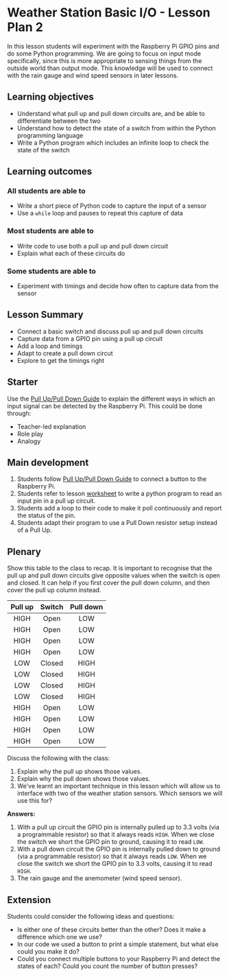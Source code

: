 # Weather Station Basic I/O - Lesson Plan 2

In this lesson students will experiment with the Raspberry Pi GPIO pins and do some Python programming. We are going to focus on input mode specifically, since this is more appropriate to sensing things from the outside world than output mode. This knowledge will be used to connect with the rain gauge and wind speed sensors in later lessons.

## Learning objectives

- Understand what pull up and pull down circuits are, and be able to differentiate between the two
- Understand how to detect the state of a switch from within the Python programming language
- Write a Python program which includes an infinite loop to check the state of the switch

## Learning outcomes

### All students are able to

- Write a short piece of Python code to capture the input of a sensor
- Use a `while` loop and pauses to repeat this capture of data

### Most students are able to

- Write code to use both a pull up and pull down circuit
- Explain what each of these circuits do

### Some students are able to

- Experiment with timings and decide how often to capture data from the sensor

## Lesson Summary

- Connect a basic switch and discuss pull up and pull down circuits
- Capture data from a GPIO pin using a pull up circuit
- Add a loop and timings
- Adapt to create a pull down circut
- Explore to get the timings right

## Starter

Use the [Pull Up/Pull Down Guide](guides/GPIO/pull_up_down.md) to explain the different ways in which an input signal can be detected by the Raspberry Pi. This could be done through:
- Teacher-led explanation
- Role play
- Analogy

## Main development

1. Students follow [Pull Up/Pull Down Guide](guides/GPIO/pull_up_down.md) to connect a button to the Raspberry Pi.
2. Students refer to lesson [worksheet](worksheet.md) to write a python program to read an input pin in a pull up circuit.
3. Students add a loop to their code to make it poll continuously and report the status of the pin.
4. Students adapt their program to use a Pull Down resistor setup instead of a Pull Up.


## Plenary

Show this table to the class to recap. It is important to recognise that the pull up and pull down circuits give opposite values when the switch is open and closed. It can help if you first cover the pull down column, and then cover the pull up column instead.

Pull up | Switch | Pull down
:---:|:---:|:---:
HIGH | Open | LOW
HIGH | Open | LOW
HIGH | Open | LOW
HIGH | Open | LOW
LOW | Closed | HIGH
LOW | Closed | HIGH
LOW | Closed | HIGH
LOW | Closed | HIGH
HIGH | Open | LOW
HIGH | Open | LOW
HIGH | Open | LOW
HIGH | Open | LOW

Discuss the following with the class:

1. Explain why the pull up shows those values.
1. Explain why the pull down shows those values.
1. We've learnt an important technique in this lesson which will allow us to interface with two of the weather station sensors. Which sensors we will use this for?

**Answers:**

1. With a pull up circuit the GPIO pin is internally pulled up to 3.3 volts (via a programmable resistor) so that it always reads `HIGH`. When we close the switch we short the GPIO pin to ground, causing it to read `LOW`.
1. With a pull down circuit the GPIO pin is internally pulled down to ground (via a programmable resistor) so that it always reads `LOW`. When we close the switch we short the GPIO pin to 3.3 volts, causing it to read `HIGH`.
1.  The rain gauge and the anemometer (wind speed sensor).

## Extension

Students could consider the following ideas and questions:

- Is either one of these circuits better than the other? Does it make a difference which one we use?
- In our code we used a button to print a simple statement, but what else could you make it do?
- Could you connect multiple buttons to your Raspberry Pi and detect the states of each? Could you count the number of button presses?
